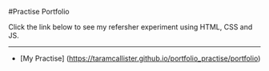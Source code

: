 #Practise Portfolio

Click the link below to see my refersher experiment using HTML, CSS and JS.

-----------------------------

- [My Practise] (https://taramcallister.github.io/portfolio_practise/portfolio)
